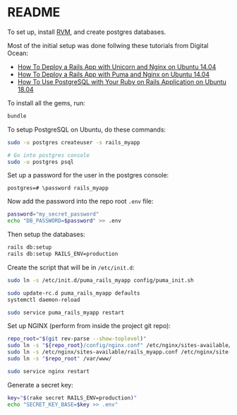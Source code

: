 # README

To set up, install [RVM](https://rvm.io/rvm/install), and create postgres databases.

Most of the initial setup was done follwing these tutorials from Digital Ocean:
* [How To Deploy a Rails App with Unicorn and Nginx on Ubuntu 14.04](https://www.digitalocean.com/community/tutorials/how-to-deploy-a-rails-app-with-unicorn-and-nginx-on-ubuntu-14-04)
* [How To Deploy a Rails App with Puma and Nginx on Ubuntu 14.04](https://www.digitalocean.com/community/tutorials/how-to-deploy-a-rails-app-with-puma-and-nginx-on-ubuntu-14-04)
* [How To Use PostgreSQL with Your Ruby on Rails Application on Ubuntu 18.04](https://www.digitalocean.com/community/tutorials/how-to-use-postgresql-with-your-ruby-on-rails-application-on-ubuntu-18-04)

To install all the gems, run:

```bash
bundle
```

To setup PostgreSQL on Ubuntu, do these commands:
```bash
sudo -u postgres createuser -s rails_myapp

# Go into postgres console
sudo -u postgres psql
```

Set up a password for the user in the postgres console:

```
postgres=# \password rails_myapp
```

Now add the password into the repo root `.env` file:

```bash
password="my_secret_password"
echo "DB_PASSWORD=$password" >> .env
```

Then setup the databases:

```bash
rails db:setup
rails db:setup RAILS_ENV=production
```

Create the script that will be in `/etc/init.d`:

```bash
sudo ln -s /etc/init.d/puma_rails_myapp config/puma_init.sh

sudo update-rc.d puma_rails_myapp defaults
systemctl daemon-reload

sudo service puma_rails_myapp restart
```

Set up NGINX (perform from inside the project git repo):

```bash
repo_root="$(git rev-parse --show-toplevel)"
sudo ln -s "${repo_root}/config/nginx.conf" /etc/nginx/sites-available/rails_myapp.conf
sudo ln -s /etc/nginx/sites-available/rails_myapp.conf /etc/nginx/site-enabled/rails_myapp.conf
sudo ln -s "$repo_root" /var/www/

sudo service nginx restart
```

Generate a secret key:

```bash
key="$(rake secret RAILS_ENV=production)"
echo "SECRET_KEY_BASE=$key >> .env"
```
